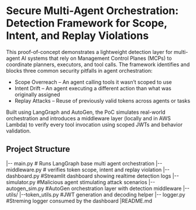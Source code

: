 # Secure Multi-Agent Orchestration: Detection Framework for Scope, Intent, and Replay Violations

This proof-of-concept demonstrates a lightweight detection layer for multi-agent AI systems that rely on Management Control Planes (MCPs) to coordinate planners, executors, and tool calls. The framework identifies and blocks three common security pitfalls in agent orchestration:
* Scope Overreach – An agent calling tools it wasn’t scoped to use
* Intent Drift – An agent executing a different action than what was originally assigned
* Replay Attacks – Reuse of previously valid tokens across agents or tasks

Built using LangGraph and AutoGen, the PoC simulates real-world orchestration and introduces a middleware layer (locally and in AWS Lambda) to verify every tool invocation using scoped JWTs and behavior validation. 

## Project Structure 

|-- main.py # Runs LangGraph base multi agent orchestration 
|-- middleware.py # verifies token scope, intent and replay violation 
|-- dashboard.py #Streamlit dashboard showing realtime detection logs 
|-- simulator.py #Malicious agent stimulating attack scenarios 
|-- autogen_sim.py #AutoGen orchestration layer with detection middleware 
|--utils/
    |--token_utils.py #JWT generation and decoding helper 
    |-- logger.py #Streming logger consumed by the dashboard 
|README.md 
